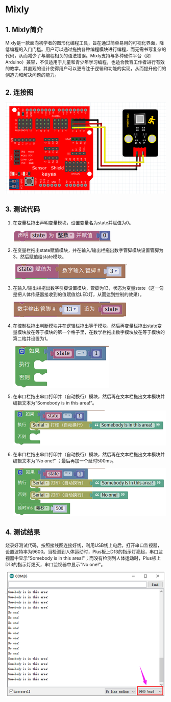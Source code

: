 # Mixly


## 1. Mixly简介  

Mixly是一款面向初学者的图形化编程工具，旨在通过简单易用的可视化界面，降低编程的入门门槛。用户可以通过拖拽各种编程模块进行编程，而无需书写复杂的代码，从而减少了与编程相关的语法错误。Mixly支持与多种硬件平台（如Arduino）兼容，不仅适用于儿童和青少年学习编程，也适合教育工作者进行有效的教学。其直观的设计使得用户可以更专注于逻辑和功能的实现，从而提升他们的创造力和解决问题的能力。  

## 2. 连接图  

![](media/408ee02811c409060407906f87d444ec.png)  

## 3. 测试代码  

1. 在变量栏拖出声明变量模块，设置变量名为state并赋值为0。  

   ![](media/6a446f15c74df6f8520e245c93b67225.png)  

2. 在变量栏拖出state赋值模块，并在输入/输出栏拖出数字管脚模块设置管脚为3，然后赋值给state模块。  

   ![](media/9c179202709a09abf5ca3642d867412b.png)  

3. 在输入/输出栏拖出数字引脚设置模块，管脚为13，状态为变量state（这一句是把人体传感器接收到的值赋值给LED灯，从而达到控制的效果）。  

   ![](media/25aef09efba5843d0017424954fd28a6.png)  

4. 在控制栏拖出判断模块并在逻辑栏拖出等于模块，然后再变量栏拖出state变量模块放在等于模块的第一个格子里，在数学栏拖出数字模块放在等于模块的第二格并设置为1。  

   ![](media/04385030fbde619a87011315099c7832.png)  

5. 在串口栏拖出串口打印并（自动换行）模块，然后再在文本栏拖出文本模块并编辑文本为“Somebody is in this area!”。  

   ![](media/42c04ccaec07c75127bb1e28a283aeca.png)  

6. 在串口栏拖出串口打印并（自动换行）模块，然后再在文本栏拖出文本模块并编辑文本为“No one!” ；最后再加一个延时500ms。  

   ![](media/45e7ba5961ef7606ec6bfbd539067e48.png)  

## 4. 测试结果  

烧录好测试代码，按照接线图连接好线，利用USB线上电后，打开串口监视器，设置波特率为9600。当检测到人体运动时，Plus板上D13的指示灯亮起，串口监视器中显示"Somebody is in this area!"；而没有检测到人体运动时，Plus板上D13的指示灯熄灭，串口监视器中显示"No one!"。  

![](media/58091ff113863d9e4862ff5aa0edc9ee.png)


